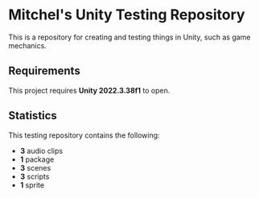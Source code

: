 # Mitchel's Unity Testing Repository
This is a repository for creating and testing things in Unity, such as game mechanics.
## Requirements
This project requires **Unity 2022.3.38f1** to open.
## Statistics
This testing repository contains the following:
<br>
<ul>
  <li><strong>3</strong> audio clips</li>
  <li><strong>1</strong> package</li>
  <li><strong>3</strong> scenes</li>
  <li><strong>3</strong> scripts</li>
  <li><strong>1</strong> sprite</li>
</ul>
